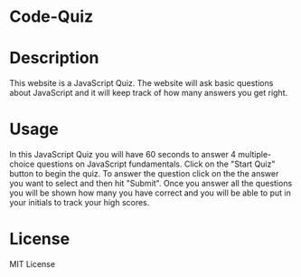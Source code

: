 # Code-Quiz

# Description
This website is a JavaScript Quiz. The website will ask basic questions about JavaScript and it will keep track of how many answers you get right.

# Usage
In this JavaScript Quiz you will have 60 seconds to answer 4 multiple-choice questions on JavaScript fundamentals. Click on the "Start Quiz" button to begin the quiz. To answer the question click on the the answer you want to select and then hit "Submit". Once you answer all the questions you will be shown how many you have correct and you will be able to put in your initials to track your high scores. 

# License
MIT License